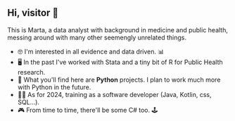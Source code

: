 ## Hi, visitor 👋

This is Marta, a data analyst with background in medicine and public health, messing around with many other seemengly unrelated things.
- 🤓 I'm interested in all evidence and data driven. 📊
- 🖥️ In the past I've worked with Stata and a tiny bit of R for Public Health research.
- 🐍 What you'll find here are **Python** projects. I plan to work much more with Python in the future.
- :woman_technologist: As for 2024, training as a software developer (Java, Kotlin, css, SQL...).
- 🎮 From time to time, there'll be some C# too. 🕹️
